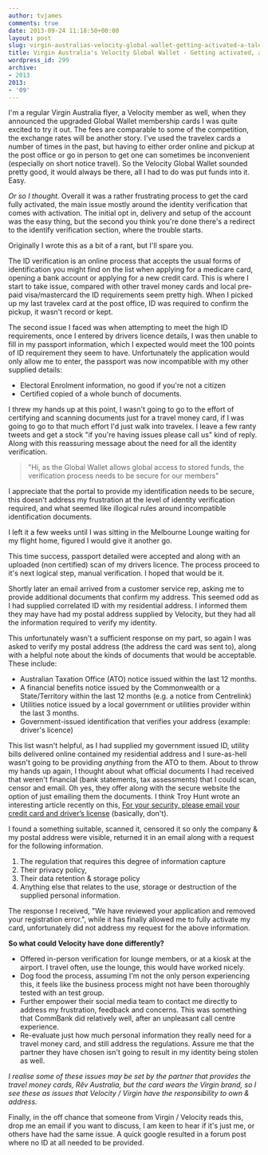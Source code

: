 ```yaml
---
author: tvjames
comments: true
date: 2013-09-24 11:18:50+00:00
layout: post
slug: virgin-australias-velocity-global-wallet-getting-activated-a-tale-of-woe
title: Virgin Australia's Velocity Global Wallet - Getting activated, a tale of woe
wordpress_id: 299
archive: 
- 2013
2013:
- '09'
---
```


I'm a regular Virgin Australia flyer, a Velocity member as well, when they announced the upgraded Global Wallet membership cards I was quite excited to try it out. The fees are comparable to some of the competition, the exchange rates will be another story. I've used the travelex cards a number of times in the past, but having to either order online and pickup at the post office or go in person to get one can sometimes be inconvenient (especially on short notice travel). So the Velocity Global Wallet sounded pretty good, it would always be there, all I had to do was put funds into it. Easy.

_Or so I thought._ Overall it was a rather frustrating process to get the card fully activated, the main issue mostly around the identity verification that comes with activation. The initial opt in, delivery and setup of the account was the easy thing, but the second you think you're done there's a redirect to the identify verification section, where the trouble starts.

Originally I wrote this as a bit of a rant, but I'll spare you.

The ID verification is an online process that accepts the usual forms of identification you might find on the list when applying for a medicare card, opening a bank account or applying for a new credit card. This is where I start to take issue, compared with other travel money cards and local pre-paid visa/mastercard the ID requirements seem pretty high. When I picked up my last travelex card at the post office, ID was required to confirm the pickup, it wasn't record or kept.

The second issue I faced was when attempting to meet the high ID requirements, once I entered by drivers licence details, I was then unable to fill in my passport information, which I expected would meet the 100 points of ID requirement they seem to have. Unfortunately the application would only allow me to enter, the passport was now incompatible with my other supplied details:

  * Electoral Enrolment information, no good if you're not a citizen
  * Certified copied of a whole bunch of documents.

I threw my hands up at this point, I wasn't going to go to the effort of certifying and scanning documents just for a travel money card, if I was going to go to that much effort I'd just walk into travelex. I leave a few ranty tweets and get a stock "if you're having issues please call us" kind of reply. Along with this reassuring message about the need for all the identity verification.

> "Hi, as the Global Wallet allows global access to stored funds, the verification process needs to be secure for our members"

I appreciate that the portal to provide my identification needs to be secure, this doesn't address my frustration at the level of identity verification required, and what seemed like illogical rules around incompatible identification documents.

I left it a few weeks until I was sitting in the Melbourne Lounge waiting for my flight home, figured I would give it another go.

This time success, passport detailed were accepted and along with an uploaded (non certified) scan of my drivers licence. The process proceed to it's next logical step, manual verification. I hoped that would be it.

Shortly later an email arrived from a customer service rep, asking me to provide additional documents that confirm my address. This seemed odd as I had supplied correlated ID with my residential address. I informed them they may have had my postal address supplied by Velocity, but they had all the information required to verify my identity.

This unfortunately wasn't a sufficient response on my part, so again I was asked to verify my postal address (the address the card was sent to), along with a helpful note about the kinds of documents that would be acceptable. These include:

  * Australian Taxation Office (ATO) notice issued within the last 12 months.
  * A financial benefits notice issued by the Commonwealth or a State/Territory within the last 12 months (e.g. a notice from Centrelink)
  * Utilities notice issued by a local government or utilities provider within the last 3 months.
  * Government-issued identification that verifies your address (example: driver's licence)

This list wasn't helpful, as I had supplied my government issued ID, utility bills delivered online contained my residential address and I sure-as-hell wasn't going to be providing _anything_ from the ATO to them. About to throw my hands up again, I thought about what official documents I had received that weren't financial (bank statements, tax assessments) that I could scan, censor and email. Oh yes, they offer along with the secure website the option of just emailing them the documents. I think Troy Hunt wrote an interesting article recently on this, [For your security, please email your credit card and driver’s license](http://www.troyhunt.com/2013/09/for-your-security-please-email-your.html) (basically, don't).

I found a something suitable, scanned it, censored it so only the company & my postal address were visible, returned it in an email along with a request for the following information.

  1. The regulation that requires this degree of information capture
  2. Their privacy policy,
  3. Their data retention & storage policy
  4. Anything else that relates to the use, storage or destruction of the supplied personal information.

The response I received, "We have reviewed your application and removed your registration error.", while it has finally allowed me to fully activate my card, unfortunately did not address my request for the above information.

**So what could Velocity have done differently?**

  * Offered in-person verification for lounge members, or at a kiosk at the airport. I travel often, use the lounge, this would have worked nicely.
  * Dog food the process, assuming I'm not the only person experiencing this, it feels like the business process might not have been thoroughly tested with an test group.
  * Further empower their social media team to contact me directly to address my frustration, feedback and concerns. This was something that CommBank did relatively well, after an unpleasant call centre experience.
  * Re-evaluate just how much personal information they really need for a travel money card, and still address the regulations. Assure me that the partner they have chosen isn't going to result in my identity being stolen as well.

_I realise some of these issues may be set by the partner that provides the travel money cards, Rêv Australia, but the card wears the Virgin brand, so I see these as issues that Velocity / Virgin have the responsibility to own & address._

Finally, in the off chance that someone from Virgin / Velocity reads this, drop me an email if you want to discuss, I am keen to hear if it's just me, or others have had the same issue. A quick google resulted in a forum post where no ID at all needed to be provided.
